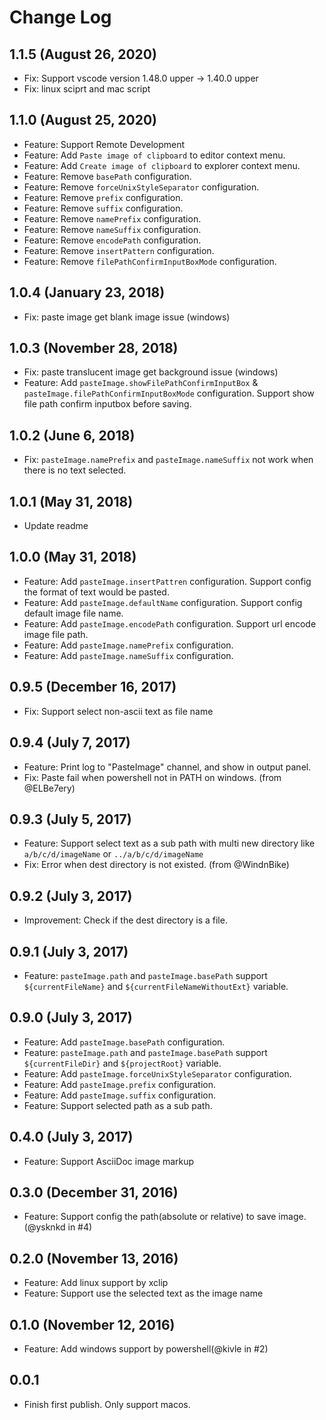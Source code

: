 # Change Log

## 1.1.5 (August 26, 2020)

- Fix: Support vscode version 1.48.0 upper -> 1.40.0 upper
- Fix: linux sciprt and mac script

## 1.1.0 (August 25, 2020)

- Feature: Support Remote Development
- Feature: Add `Paste image of clipboard` to editor context menu.
- Feature: Add `Create image of clipboard` to explorer context menu.
- Feature: Remove `basePath` configuration.
- Feature: Remove `forceUnixStyleSeparator` configuration.
- Feature: Remove `prefix` configuration.
- Feature: Remove `suffix` configuration.
- Feature: Remove `namePrefix` configuration.
- Feature: Remove `nameSuffix` configuration.
- Feature: Remove `encodePath` configuration.
- Feature: Remove `insertPattern` configuration.
- Feature: Remove `filePathConfirmInputBoxMode` configuration.

## 1.0.4 (January 23, 2018)

- Fix: paste image get blank image issue (windows)

## 1.0.3 (November 28, 2018)

- Fix: paste translucent image get background issue (windows)
- Feature: Add `pasteImage.showFilePathConfirmInputBox` & `pasteImage.filePathConfirmInputBoxMode` configuration. Support show file path confirm inputbox before saving.

## 1.0.2 (June 6, 2018)

- Fix: `pasteImage.namePrefix` and `pasteImage.nameSuffix` not work when there is no text selected.

## 1.0.1 (May 31, 2018)

- Update readme

## 1.0.0 (May 31, 2018)

- Feature: Add `pasteImage.insertPattren` configuration. Support config the format of text would be pasted.
- Feature: Add `pasteImage.defaultName` configuration. Support config default image file name.
- Feature: Add `pasteImage.encodePath` configuration. Support url encode image file path.
- Feature: Add `pasteImage.namePrefix` configuration.
- Feature: Add `pasteImage.nameSuffix` configuration.

## 0.9.5 (December 16, 2017)

- Fix: Support select non-ascii text as file name

## 0.9.4 (July 7, 2017)

- Feature: Print log to "PasteImage" channel, and show in output panel.
- Fix: Paste fail when powershell not in PATH on windows. (from @ELBe7ery)

## 0.9.3 (July 5, 2017)

- Feature: Support select text as a sub path with multi new directory like `a/b/c/d/imageName` or `../a/b/c/d/imageName`
- Fix: Error when dest directory is not existed. (from @WindnBike)

## 0.9.2 (July 3, 2017)

- Improvement: Check if the dest directory is a file.

## 0.9.1 (July 3, 2017)

- Feature: `pasteImage.path` and `pasteImage.basePath` support `${currentFileName}` and `${currentFileNameWithoutExt}` variable.

## 0.9.0 (July 3, 2017)

- Feature: Add `pasteImage.basePath` configuration.
- Feature: `pasteImage.path` and `pasteImage.basePath` support `${currentFileDir}` and `${projectRoot}` variable.
- Feature: Add `pasteImage.forceUnixStyleSeparator` configuration.
- Feature: Add `pasteImage.prefix` configuration.
- Feature: Add `pasteImage.suffix` configuration.
- Feature: Support selected path as a sub path.

## 0.4.0 (July 3, 2017)

- Feature: Support AsciiDoc image markup

## 0.3.0 (December 31, 2016)

- Feature: Support config the path(absolute or relative) to save image.(@ysknkd in #4)

## 0.2.0 (November 13, 2016)

- Feature: Add linux support by xclip
- Feature: Support use the selected text as the image name

## 0.1.0 (November 12, 2016)

- Feature: Add windows support by powershell(@kivle in #2)

## 0.0.1

- Finish first publish. Only support macos.